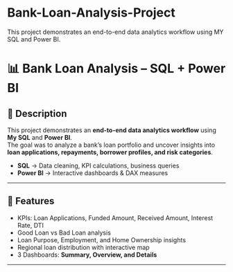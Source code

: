 # Bank-Loan-Analysis-Project
This project demonstrates an end-to-end data analytics workflow using MY SQL and Power BI.
# 📊 Bank Loan Analysis – SQL + Power BI

## 📖 Description
This project demonstrates an **end-to-end data analytics workflow** using **My SQL** and **Power BI**.  
The goal was to analyze a bank’s loan portfolio and uncover insights into **loan applications, repayments, borrower profiles, and risk categories**.

- **SQL** → Data cleaning, KPI calculations, business queries  
- **Power BI** → Interactive dashboards & DAX measures  

---

## 🚀 Features
- KPIs: Loan Applications, Funded Amount, Received Amount, Interest Rate, DTI  
- Good Loan vs Bad Loan analysis  
- Loan Purpose, Employment, and Home Ownership insights  
- Regional loan distribution with interactive map  
- 3 Dashboards: **Summary, Overview, and Details**

---





